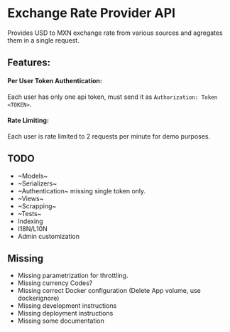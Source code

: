 # Exchange Rate Provider API

Provides USD to MXN exchange rate from various sources and agregates them in a single request.


## Features:

#### Per User Token Authentication:

Each user has only one api token, must send it as ```Authorization: Token <TOKEN>```.


#### Rate Limiting:

Each user is rate limited to 2 requests per minute for demo purposes.


## TODO

- ~Models~
- ~Serializers~
- ~Authentication~ missing single token only.
- ~Views~
- ~Scrapping~
- ~Tests~
- Indexing
- I18N/L10N
- Admin customization

## Missing

- Missing parametrization for throttling.
- Missing currency Codes?
- Missing correct Docker configuration (Delete App volume, use dockerignore)
- Missing development instructions
- Missing deployment instructions
- Missing some documentation
